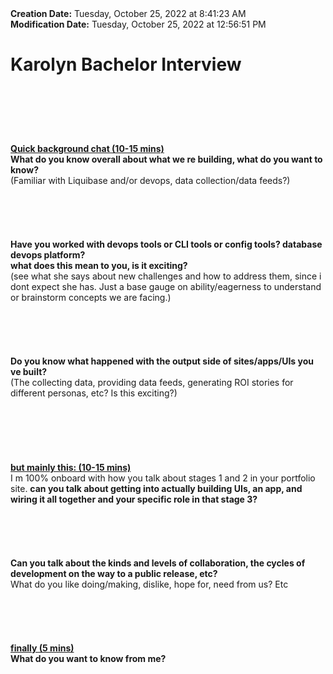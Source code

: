<div><b>Creation Date:</b> Tuesday, October 25, 2022 at 8:41:23 AM<br></div>
<div><b>Modification Date:</b> Tuesday, October 25, 2022 at 12:56:51 PM<br></div>
<div><h1>Karolyn Bachelor Interview</h1></div>
<div><h1><br></h1></div>
<div><br></div>
<div><b><u>Quick background chat (10-15 mins)</u></b><br></div>
<div><b>What do you know overall about what we re building, what do you want to know?</b><br></div>
<div>(Familiar with Liquibase and/or devops, data collection/data feeds?)</div>
<div><br></div>
<div><br></div>
<div><br></div>
<div><br></div>
<div><br></div>
<div><b>Have you worked with devops tools or CLI tools or config tools? database devops platform?</b></div>
<div><b>what does this mean to you, is it exciting?</b><br></div>
<div>(see what she says about new challenges and how to address them, since i dont expect she has. Just a base gauge on ability/eagerness to understand or brainstorm concepts we are facing.)</div>
<div><br></div>
<div><br></div>
<div><br></div>
<div><br></div>
<div><br></div>
<div><b>Do you know what happened with the output side of sites/apps/UIs you ve built?</b><br></div>
<div>(The collecting data, providing data feeds, generating ROI stories for different personas, etc? Is this exciting?)</div>
<div><br></div>
<div><br></div>
<div><br></div>
<div><br></div>
<div><br></div>
<div><br></div>
<div><b><u>but mainly this: (10-15 mins)</u></b><br></div>
<div>I m 100% onboard with how you talk about stages 1 and 2 in your portfolio site. <b>can you talk about getting into actually building UIs, an app, and wiring it all together and your specific role in that stage 3?</b><br></div>
<div><br></div>
<div><br></div>
<div><br></div>
<div><br></div>
<div><br></div>
<div><b>Can you talk about the kinds and levels of collaboration, the cycles of development on the way to a public release, etc?</b></div>
<div>What do you like doing/making, dislike, hope for, need from us? Etc</div>
<div><br></div>
<div><br></div>
<div><br></div>
<div><br></div>
<div><br></div>
<div><b><u>finally (5 mins)</u></b><br></div>
<div><b>What do you want to know from me?</b></div>

